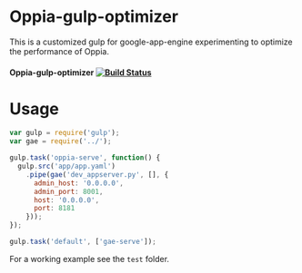 Oppia-gulp-optimizer
========
This is a customized gulp for google-app-engine experimenting to optimize the
performance of Oppia.
#### Oppia-gulp-optimizer [![Build Status](https://travis-ci.org/MAKOSCAFEE/Oppia-gulp-optimizer.svg?branch=master)](MAKOSCAFEE/Oppia-gulp-optimizer)


# Usage
```javascript
var gulp = require('gulp');
var gae = require('../');

gulp.task('oppia-serve', function() {
  gulp.src('app/app.yaml')
    .pipe(gae('dev_appserver.py', [], {
      admin_host: '0.0.0.0',
      admin_port: 8001,
      host: '0.0.0.0',
      port: 8181
    }));
});

gulp.task('default', ['gae-serve']);

```

For a working example see the `test` folder.
